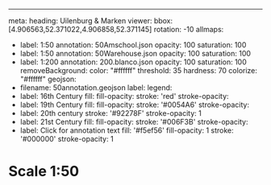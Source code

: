 ---
meta:
  heading: Uilenburg & Marken
viewer:
  bbox: [4.906563,52.371022,4.906858,52.371145]
  rotation: -10
allmaps:
  - label: 1:50
    annotation: 50Amschool.json
    opacity: 100
    saturation: 100
  - label: 1:50
    annotation: 50Warehouse.json
    opacity: 100
    saturation: 100
  - label: 1:200
    annotation: 200.blanco.json
    opacity: 100
    saturation: 100
    removeBackground:
      color: "#ffffff"
      threshold: 35
      hardness: 70
    colorize: "#ffffff"
geojson:
  - filename: 50annotation.geojson
    label: 
legend:
  - label: 16th Century
    fill:
    fill-opacity:
    stroke: 'red'
    stroke-opacity:
  - label: 19th Century
    fill:
    fill-opacity:
    stroke: '#0054A6'
    stroke-opacity:
  - label: 20th century
    stroke: '#92278F'
    stroke-opacity: 1
  - label: 21st Century
    fill:
    fill-opacity:
    stroke: '#006F3B'
    stroke-opacity:
  - label: Click for annotation text
    fill: '#f5ef56'
    fill-opacity: 1
    stroke: '#000000'
    stroke-opacity: 1
# Scale 1:50
